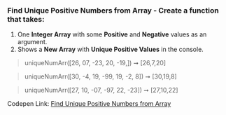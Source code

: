 ### Find Unique Positive Numbers from Array - Create a function that takes: 

1. One **Integer Array** with some **Positive** and **Negative** values as an argument. 
1. Shows a **New Array** with **Unique Positive Values** in the console.

> uniqueNumArr([26, 07, -23, 20, -19,]) ➞ [26,7,20]

> uniqueNumArr([30, -4, 19, -99, 19, -2, 8]) ➞ [30,19,8]

> uniqueNumArr([27, 10, -07, -97, 22, -23]) ➞ [27,10,22]

Codepen Link: [Find Unique Positive Numbers from Array](https://codepen.io/naveencoder/pen/EqRpxq)